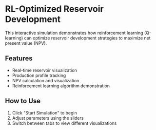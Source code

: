 # RL-Optimized Reservoir Development

This interactive simulation demonstrates how reinforcement learning (Q-learning) can optimize reservoir development strategies to maximize net present value (NPV).

## Features
- Real-time reservoir visualization
- Production profile tracking
- NPV calculation and visualization
- Reinforcement learning algorithm demonstration

## How to Use
1. Click "Start Simulation" to begin
2. Adjust parameters using the sliders
3. Switch between tabs to view different visualizations
